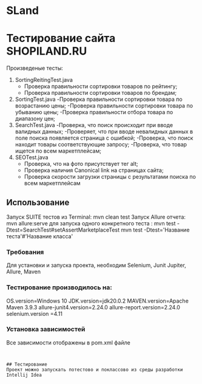 # SLand
# Тестирование сайта SHOPILAND.RU
Произведеные тесты:
1. SortingReitingTest.java
    - Проверка правильности сортировки товаров по рейтингу;
    - Проверка правильности сортировки товаров по брендам;
2. SortingTest.java
   -Проверка правильности сортировки товара по возрастанию цены;
   -Проверка правильности сортировки товара по убыванию цены;
   -Проверка правильности отбора товара по диапазону цен;
3. SearchTest.java
   -Проверка, что поиск происходит при вводе валидных данных;
   -Проверяет, что при вводе невалидных данных в поле поиска появляется страница с ошибкой;
   -Проверка, что поиск находит товары соответствующие запросу;
   -Проверка, что товар ищется по всем маркетплейсам;
4. SEOTest.java
    - Проверка, что на фото присутствует тег alt;
    - Проверка наличия Canonical link на страницах сайта;
    - Проверка скорости загрузки страницы с результатами поиска по всем маркетплейсам



## Использование
Запуск SUITE тестов из Terminal:
mvn clean test
Запуск Allure отчета:
mvn allure:serve
для запуска одного конкретного теста :
mvn test -Dtest=SearchTest#setAssertMarketplaceTest
mvn test -Dtest='Название теста'#'Название класса'


### Требования
Для установки и запуска проекта, необходим Selenium, Junit Jupiter, Allure, Maven
### Тестирование производилось на:
OS.version=Windows 10
JDK.version=jdk20.0.2
MAVEN.version=Apache Maven 3.9.3
allure-junit4.version=2.24.0
allure-report.version=2.24.0
selenium.version =4.11

### Установка зависимостей
Все зависимости отображены в pom.xml файле
```


## Тестирование
Проект можно запускать потестово и поклассово из среды разработки Intellij Idea 
